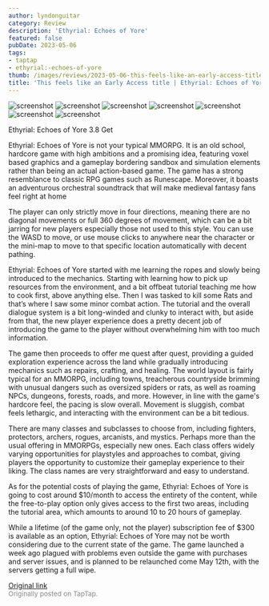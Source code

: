 ```yaml
---
author: lyndonguitar
category: Review
description: 'Ethyrial: Echoes of Yore'
featured: false
pubDate: 2023-05-06
tags:
- taptap
- ethyrial:-echoes-of-yore
thumb: /images/reviews/2023-05-06-this-feels-like-an-early-access-title--ethyrial-echoes-of-yore---first-impressions-0.avif
title: 'This feels like an Early Access title | Ethyrial: Echoes of Yore - First Impressions'
---
```


<div class="gallery">
  <img src="/images/reviews/2023-05-06-this-feels-like-an-early-access-title--ethyrial-echoes-of-yore---first-impressions-0.avif" alt="screenshot" />
  <img src="/images/reviews/2023-05-06-this-feels-like-an-early-access-title--ethyrial-echoes-of-yore---first-impressions-1.avif" alt="screenshot" />
  <img src="/images/reviews/2023-05-06-this-feels-like-an-early-access-title--ethyrial-echoes-of-yore---first-impressions-2.avif" alt="screenshot" />
  <img src="/images/reviews/2023-05-06-this-feels-like-an-early-access-title--ethyrial-echoes-of-yore---first-impressions-3.avif" alt="screenshot" />
  <img src="/images/reviews/2023-05-06-this-feels-like-an-early-access-title--ethyrial-echoes-of-yore---first-impressions-4.avif" alt="screenshot" />
  <img src="/images/reviews/2023-05-06-this-feels-like-an-early-access-title--ethyrial-echoes-of-yore---first-impressions-5.avif" alt="screenshot" />
  <img src="/images/reviews/2023-05-06-this-feels-like-an-early-access-title--ethyrial-echoes-of-yore---first-impressions-6.avif" alt="screenshot" />
</div>

Ethyrial: Echoes of Yore
3.8
Get

Ethyrial: Echoes of Yore is not your typical MMORPG. It is an old school, hardcore game with high ambitions and a promising idea, featuring voxel based graphics and a gameplay bordering sandbox and simulation elements rather than being an actual action-based game. The game has a strong resemblance to classic RPG games such as Runescape. Moreover, it boasts an adventurous orchestral soundtrack that will make medieval fantasy fans feel right at home

The player can only strictly move in four directions, meaning there are no diagonal movements or full 360 degrees of movement, which can be a bit jarring for new players especially those not used to this style. You can use the WASD to move, or use mouse clicks to anywhere near the character or the mini-map to move to that specific location automatically with decent pathing.

Ethyrial: Echoes of Yore started with me learning the ropes and slowly being introduced to the mechanics. Starting with learning how to pick up resources from the environment, and a bit offbeat tutorial teaching me how to cook first, above anything else. Then I was tasked to kill some Rats and that’s where I saw some minor combat action. The tutorial and the overall dialogue system is a bit long-winded and clunky to interact with, but aside from that, the new player experience does a pretty decent job of introducing the game to the player without overwhelming him with too much information.

The game then proceeds to offer me quest after quest, providing a guided exploration experience across the land while gradually introducing mechanics such as repairs, crafting, and healing. The world layout is fairly typical for an MMORPG, including towns, treacherous countryside brimming with unusual dangers such as oversized spiders or rats, as well as roaming NPCs, dungeons, forests, roads, and more. However, in line with the game's hardcore feel, the pacing is slow overall. Movement is sluggish, combat feels lethargic, and interacting with the environment can be a bit tedious.

There are many classes and subclasses to choose from, including fighters, protectors, archers, rogues, arcanists, and mystics. Perhaps more than the usual offering in MMORPGs, especially new ones. Each class offers widely varying opportunities for playstyles and approaches to combat, giving players the opportunity to customize their gameplay experience to their liking. The class names are very straightforward and easy to understand.

As for the potential costs of playing the game, Ethyrial: Echoes of Yore is going to cost around $10/month to access the entirety of the content, while the free-to-play option only gives access to the first two areas, including the tutorial area, which amounts to around 10 to 20 hours of gameplay.

While a lifetime (of the game only, not the player) subscription fee of $300 is available as an option, Ethyrial: Echoes of Yore may not be worth considering due to the current state of the game. The game launched a week ago plagued with problems even outside the game with purchases and server issues, and is planned to be relaunched come May 12th, with the servers getting a full wipe.

[Original link](https://www.taptap.io/post/5349427)<br><span style="font-size: 0.95em; color: #888;">Originally posted on TapTap.</span>